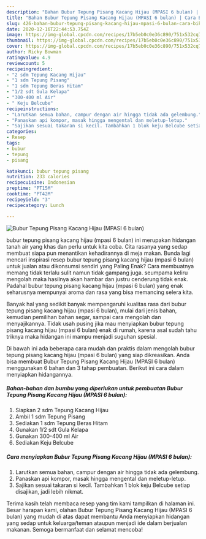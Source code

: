 ```yaml
---
description: "Bahan Bubur Tepung Pisang Kacang Hijau (MPASI 6 bulan) | Cara Bikin Bubur Tepung Pisang Kacang Hijau (MPASI 6 bulan) Yang Enak Dan Lezat"
title: "Bahan Bubur Tepung Pisang Kacang Hijau (MPASI 6 bulan) | Cara Bikin Bubur Tepung Pisang Kacang Hijau (MPASI 6 bulan) Yang Enak Dan Lezat"
slug: 426-bahan-bubur-tepung-pisang-kacang-hijau-mpasi-6-bulan-cara-bikin-bubur-tepung-pisang-kacang-hijau-mpasi-6-bulan-yang-enak-dan-lezat
date: 2020-12-16T22:44:53.754Z
image: https://img-global.cpcdn.com/recipes/17b5eb0c0e36c890/751x532cq70/bubur-tepung-pisang-kacang-hijau-mpasi-6-bulan-foto-resep-utama.jpg
thumbnail: https://img-global.cpcdn.com/recipes/17b5eb0c0e36c890/751x532cq70/bubur-tepung-pisang-kacang-hijau-mpasi-6-bulan-foto-resep-utama.jpg
cover: https://img-global.cpcdn.com/recipes/17b5eb0c0e36c890/751x532cq70/bubur-tepung-pisang-kacang-hijau-mpasi-6-bulan-foto-resep-utama.jpg
author: Ricky Bowman
ratingvalue: 4.9
reviewcount: 5
recipeingredient:
- "2 sdm Tepung Kacang Hijau"
- "1 sdm Tepung Pisang"
- "1 sdm Tepung Beras Hitam"
- "1/2 sdt Gula Kelapa"
- "300-400 ml Air"
- " Keju Belcube"
recipeinstructions:
- "Larutkan semua bahan, campur dengan air hingga tidak ada gelembung."
- "Panaskan api kompor, masak hingga mengental dan meletup-letup."
- "Sajikan sesuai takaran si kecil. Tambahkan 1 blok keju Belcube setiap disajikan, jadi lebih nikmat."
categories:
- Resep
tags:
- bubur
- tepung
- pisang

katakunci: bubur tepung pisang 
nutrition: 233 calories
recipecuisine: Indonesian
preptime: "PT15M"
cooktime: "PT42M"
recipeyield: "3"
recipecategory: Lunch

---
```



![Bubur Tepung Pisang Kacang Hijau (MPASI 6 bulan)](https://img-global.cpcdn.com/recipes/17b5eb0c0e36c890/751x532cq70/bubur-tepung-pisang-kacang-hijau-mpasi-6-bulan-foto-resep-utama.jpg)


bubur tepung pisang kacang hijau (mpasi 6 bulan) ini merupakan hidangan tanah air yang khas dan perlu untuk kita coba. Cita rasanya yang sedap membuat siapa pun menantikan kehadirannya di meja makan.
Bunda lagi mencari inspirasi resep bubur tepung pisang kacang hijau (mpasi 6 bulan) untuk jualan atau dikonsumsi sendiri yang Paling Enak? Cara membuatnya memang tidak terlalu sulit namun tidak gampang juga. seumpama keliru mengolah maka hasilnya akan hambar dan justru cenderung tidak enak. Padahal bubur tepung pisang kacang hijau (mpasi 6 bulan) yang enak seharusnya mempunyai aroma dan rasa yang bisa memancing selera kita.

Banyak hal yang sedikit banyak mempengaruhi kualitas rasa dari bubur tepung pisang kacang hijau (mpasi 6 bulan), mulai dari jenis bahan, kemudian pemilihan bahan segar, sampai cara mengolah dan menyajikannya. Tidak usah pusing jika mau menyiapkan bubur tepung pisang kacang hijau (mpasi 6 bulan) enak di rumah, karena asal sudah tahu triknya maka hidangan ini mampu menjadi suguhan spesial.




Di bawah ini ada beberapa cara mudah dan praktis dalam mengolah bubur tepung pisang kacang hijau (mpasi 6 bulan) yang siap dikreasikan. Anda bisa membuat Bubur Tepung Pisang Kacang Hijau (MPASI 6 bulan) menggunakan 6 bahan dan 3 tahap pembuatan. Berikut ini cara dalam menyiapkan hidangannya.

<!--inarticleads1-->

##### Bahan-bahan dan bumbu yang diperlukan untuk pembuatan Bubur Tepung Pisang Kacang Hijau (MPASI 6 bulan):

1. Siapkan 2 sdm Tepung Kacang Hijau
1. Ambil 1 sdm Tepung Pisang
1. Sediakan 1 sdm Tepung Beras Hitam
1. Gunakan 1/2 sdt Gula Kelapa
1. Gunakan 300-400 ml Air
1. Sediakan  Keju Belcube




<!--inarticleads2-->

##### Cara menyiapkan Bubur Tepung Pisang Kacang Hijau (MPASI 6 bulan):

1. Larutkan semua bahan, campur dengan air hingga tidak ada gelembung.
1. Panaskan api kompor, masak hingga mengental dan meletup-letup.
1. Sajikan sesuai takaran si kecil. Tambahkan 1 blok keju Belcube setiap disajikan, jadi lebih nikmat.




Terima kasih telah membaca resep yang tim kami tampilkan di halaman ini. Besar harapan kami, olahan Bubur Tepung Pisang Kacang Hijau (MPASI 6 bulan) yang mudah di atas dapat membantu Anda menyiapkan hidangan yang sedap untuk keluarga/teman ataupun menjadi ide dalam berjualan makanan. Semoga bermanfaat dan selamat mencoba!
